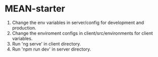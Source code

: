 # MEAN-starter
1. Change the env variables in server/config for development and production.
2. Change the enviroment configs in client/src/environments for client variables.
3. Run 'ng serve' in client directory.
4. Run 'npm run dev' in server directory.

